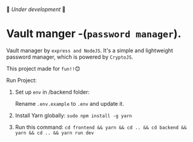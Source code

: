 🚧 _Under development_ 🚧
# Vault manger -(`password manager`).

Vault manager by `express and NodeJS`. It's a simple and lightweight password manager, which is powered by `CryptoJS`.

This project made for `fun!!`:blush:

Run Project:

1. Set up `env` in /backend folder: 

   Rename `.env.example` to `.env` and update it.

2. Install Yarn globally:
  `sudo npm install -g yarn`

3. Run this command:
  `cd frontend && yarn && cd .. && cd backend && yarn && cd .. && yarn run dev`

